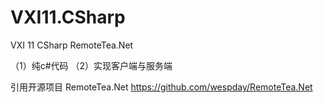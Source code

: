 # VXI11.CSharp
VXI 11 CSharp  RemoteTea.Net

（1）纯c#代码
（2）实现客户端与服务端

引用开源项目 RemoteTea.Net  https://github.com/wespday/RemoteTea.Net

